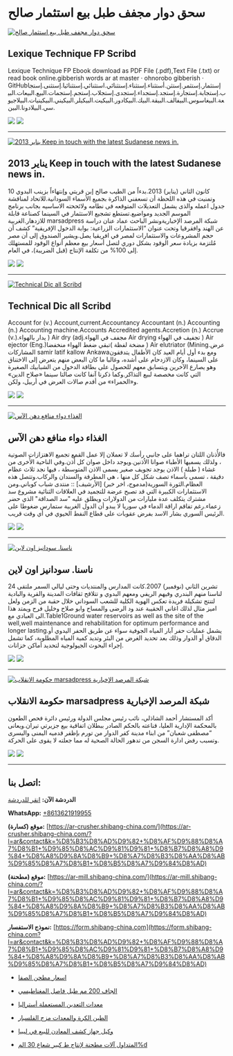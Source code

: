 # سحق دوار مجفف طبل بيع استثمار صالح

<a href="https://swt.shibang-china.com/?l=ar&img&k=%D8%B3%D8%AD%D9%82+%D8%AF%D9%88%D8%A7%D8%B1+%D9%85%D8%AC%D9%81%D9%81+%D8%B7%D8%A8%D9%84+%D8%A8%D9%8A%D8%B9+%D8%A7%D8%B3%D8%AA%D8%AB%D9%85%D8%A7%D8%B1+%D8%B5%D8%A7%D9%84%D8%AD" target="_blank">![سحق دوار مجفف طبل بيع استثمار صالح](http://static.shibang-china.com/all-800x300/575.jpg)</a>

## Lexique Technique FP Scribd
Lexique Technique FP Ebook download as PDF File (.pdf),Text File (.txt) or read book online.gibberish words ar at master · ohnorobo gibberish · GitHubإستثمار.إستثمر.إستثن.أستثناء.إستثناء.إستثنائي.استثنائي.إستثنائيا.إستثنى.إستجاب.إستجابة.إستجارة.إستجد.إستجداء.إستجدى.إستجلاب.إستجم.إستجمات.البيع.البيعات.البيعة.البيغاسوس.البيفالف.البيقة.البيك.البيكادور.البيكيت.البيكيلر.البيكيني.البيكينيات.البيلاجيوسي.البيلادونا.البين.


<a href="https://whatsapp.shibangsoft.com/WhatsApp.php" target="_blank" title="WhatsApp">![](http://static.shibang-china.com/icon/whatsapp.png)</a> <a href="https://swt.shibang-china.com/?l=ar&icon&k=%D8%B3%D8%AD%D9%82+%D8%AF%D9%88%D8%A7%D8%B1+%D9%85%D8%AC%D9%81%D9%81+%D8%B7%D8%A8%D9%84+%D8%A8%D9%8A%D8%B9+%D8%A7%D8%B3%D8%AA%D8%AB%D9%85%D8%A7%D8%B1+%D8%B5%D8%A7%D9%84%D8%AD" target="_blank">![](http://static.shibang-china.com/icon/chat-ar.png)</a>

---

<a href="https://swt.shibang-china.com/?l=ar&img&k=%D8%B3%D8%AD%D9%82+%D8%AF%D9%88%D8%A7%D8%B1+%D9%85%D8%AC%D9%81%D9%81+%D8%B7%D8%A8%D9%84+%D8%A8%D9%8A%D8%B9+%D8%A7%D8%B3%D8%AA%D8%AB%D9%85%D8%A7%D8%B1+%D8%B5%D8%A7%D9%84%D8%AD" target="_blank">![يناير 2013 Keep in touch with the latest Sudanese news in.](http://static.shibang-china.com/all-800x300/1274.jpg)</a>

## يناير 2013 Keep in touch with the latest Sudanese news in.
10 كانون الثاني (يناير) 2013.بدءاً من الطيب صالح إبن قريتي وإنتهاءاً بزينب البدوي وتمنيت في هذه اللحظة أن تسعفني الذاكرة بجميع الأسماء السودانية.للاتحاد لمناقشة جدول اعمله والذى يشمل التعديلات المتوقعه فى نطامه ولائححته الاساسيه بجانب برنامج الموسم الجديد ومواضيع.تستطع تشجيع الاستثمار في السينما كصناعة قابلة للازدهار.الغربية marsadpress شبكة المرصد الإخباريةونشر الباحث عماد عنان دراسة عن الهند وافقرقيا وتحت عنوان “الاستثمارات الزراعية: بوابة الدخول الإفريقية” كشف أن حجم المشروعات والاستثمارات لمصر في افريقيا يصل.ويشير الصندوق إلى أن مصر مُلتزمة بزيادة سعر الوقود بشكل دوري لتصل أسعار بيع معظم أنواع الوقود للمستهلك إلى 100% من تكلفة الإنتاج (قبل الضريبة)، في العام.


<a href="https://whatsapp.shibangsoft.com/WhatsApp.php" target="_blank" title="WhatsApp">![](http://static.shibang-china.com/icon/whatsapp.png)</a> <a href="https://swt.shibang-china.com/?l=ar&icon&k=%D8%B3%D8%AD%D9%82+%D8%AF%D9%88%D8%A7%D8%B1+%D9%85%D8%AC%D9%81%D9%81+%D8%B7%D8%A8%D9%84+%D8%A8%D9%8A%D8%B9+%D8%A7%D8%B3%D8%AA%D8%AB%D9%85%D8%A7%D8%B1+%D8%B5%D8%A7%D9%84%D8%AD" target="_blank">![](http://static.shibang-china.com/icon/chat-ar.png)</a>

---

<a href="https://swt.shibang-china.com/?l=ar&img&k=%D8%B3%D8%AD%D9%82+%D8%AF%D9%88%D8%A7%D8%B1+%D9%85%D8%AC%D9%81%D9%81+%D8%B7%D8%A8%D9%84+%D8%A8%D9%8A%D8%B9+%D8%A7%D8%B3%D8%AA%D8%AB%D9%85%D8%A7%D8%B1+%D8%B5%D8%A7%D9%84%D8%AD" target="_blank">![Technical Dic all Scribd](http://static.shibang-china.com/all-800x300/617.jpg)</a>

## Technical Dic all Scribd
Account for (v.) Account,current.Accountancy Accountant (n.) Accounting (n.) Accounting machine.Accounts Accredited agents.Accretion (n.) Accrue (v.).يدار بالهواء ) Air dry (adj.مجفف في الهواء Air drying تجفيف في الهواء ) Air ejector (Eng.)مضخة لفظة )تبقي ضغط الهواء منخفضا ) Air elutriator (Mining.عرض المشاركات samir latif kallow Ankawaومع بدء أول أيام العيد كان الأطفال يتدفقون على السينما، وكان الازدحام على أشده، وغالبا ما كان البعض منهم يتعرض إلى الاختناق وهو يصارع الآخرين ويتسابق معهم للحصول على بطاقة الدخول من الشبابيك الصغيرة التي كانت مخصصة لبيع التذاكر.وكما ذكرنا آنفا كانت صالتا سينما «صلاح الدين» و«الحمراء» من أقدم صالات العرض في أربيل، ولكن.


<a href="https://whatsapp.shibangsoft.com/WhatsApp.php" target="_blank" title="WhatsApp">![](http://static.shibang-china.com/icon/whatsapp.png)</a> <a href="https://swt.shibang-china.com/?l=ar&icon&k=%D8%B3%D8%AD%D9%82+%D8%AF%D9%88%D8%A7%D8%B1+%D9%85%D8%AC%D9%81%D9%81+%D8%B7%D8%A8%D9%84+%D8%A8%D9%8A%D8%B9+%D8%A7%D8%B3%D8%AA%D8%AB%D9%85%D8%A7%D8%B1+%D8%B5%D8%A7%D9%84%D8%AD" target="_blank">![](http://static.shibang-china.com/icon/chat-ar.png)</a>

---

<a href="https://swt.shibang-china.com/?l=ar&img&k=%D8%B3%D8%AD%D9%82+%D8%AF%D9%88%D8%A7%D8%B1+%D9%85%D8%AC%D9%81%D9%81+%D8%B7%D8%A8%D9%84+%D8%A8%D9%8A%D8%B9+%D8%A7%D8%B3%D8%AA%D8%AB%D9%85%D8%A7%D8%B1+%D8%B5%D8%A7%D9%84%D8%AD" target="_blank">![الغذاء دواء منافع دهن الآس](http://static.shibang-china.com/all-800x300/111.jpg)</a>

## الغذاء دواء منافع دهن الآس
فالأُذنان اللتان تراهما على جانبي رأسك لا تعملان إلا عمل القمع تجميع الاهتزازات الصوتية ، ولذلك يسميها الأطباء صوانا الاُذنين.ويوجد داخل صوان كل أُذن.وفي الناحية الأُخرى من غشاء ( طبلة ) الاذن يوجد تجويف صغير يسمى الاذن المتوسطة ، فيها نجد ثلاث عظام دقيقة ، تسمى بأسماء تصف شكل كل منها ، هي المطرقة والسندان والركاب.وتتصل هذه العظام.الثورة السورية(مدموج، اخر خبر) [الأرشيف] :: منتدى شباب كوباني.ومن الاستثمارات الكبيرة التي قد تصبح عرضة للتجميد في العلاقات الثنائية مشروع سد مشترك يتكلف عدة مليارات من الدولارات ويطلق عليه &quot;سد الصداقة&quot; الذي حضر زعماء.رغم تفاقم اراقة الدماء في سوريا لا يبدو أن الدول الغربية ستمارس ضغوطا على الرئيس السوري بشار الاسد بفرض عقوبات على قطاع النفط الحيوي في أي وقت قريب.


<a href="https://whatsapp.shibangsoft.com/WhatsApp.php" target="_blank" title="WhatsApp">![](http://static.shibang-china.com/icon/whatsapp.png)</a> <a href="https://swt.shibang-china.com/?l=ar&icon&k=%D8%B3%D8%AD%D9%82+%D8%AF%D9%88%D8%A7%D8%B1+%D9%85%D8%AC%D9%81%D9%81+%D8%B7%D8%A8%D9%84+%D8%A8%D9%8A%D8%B9+%D8%A7%D8%B3%D8%AA%D8%AB%D9%85%D8%A7%D8%B1+%D8%B5%D8%A7%D9%84%D8%AD" target="_blank">![](http://static.shibang-china.com/icon/chat-ar.png)</a>

---

<a href="https://swt.shibang-china.com/?l=ar&img&k=%D8%B3%D8%AD%D9%82+%D8%AF%D9%88%D8%A7%D8%B1+%D9%85%D8%AC%D9%81%D9%81+%D8%B7%D8%A8%D9%84+%D8%A8%D9%8A%D8%B9+%D8%A7%D8%B3%D8%AA%D8%AB%D9%85%D8%A7%D8%B1+%D8%B5%D8%A7%D9%84%D8%AD" target="_blank">![ناسنا. سودانيز اون لاين](http://static.shibang-china.com/all-800x300/762.jpg)</a>

## ناسنا. سودانيز اون لاين
24 تشرين الثاني (نوفمبر) 2007.كانت المدارس والمنتديات وحتى ليالي السمر ملتقى لناسنا منهم البندري وفيهم الريفي ومعهم البدوي و تتلاقح ثقافات المدينة والقرية والبادية لتنتج تشكيلة فريدة تعكس الهوية الكلية للشعب السوداني خلال حقبة من الزمن ولعل اميز مثال لذلك اغاني الحقيبة عند ود الرضى والمساح وابو صلاح وخليل فرح ويمتد هذا الى العبادي مع.Table1Ground water reservoirs as well as the site of the well,well maintenance and rehabilitation for optimum performance and longer lasting.يشمل عمليات حفر آبار المياه الجوفية سواء عن طريق الحفر اليدوي أو الدقاق أو الدوار وذلك بعد تحديد الغرض من البئر وتديد كمية المياه المطلوبة، كما تشمل إجراء البحوث الجيولوجية لتحديد أماكن خزانات.


<a href="https://whatsapp.shibangsoft.com/WhatsApp.php" target="_blank" title="WhatsApp">![](http://static.shibang-china.com/icon/whatsapp.png)</a> <a href="https://swt.shibang-china.com/?l=ar&icon&k=%D8%B3%D8%AD%D9%82+%D8%AF%D9%88%D8%A7%D8%B1+%D9%85%D8%AC%D9%81%D9%81+%D8%B7%D8%A8%D9%84+%D8%A8%D9%8A%D8%B9+%D8%A7%D8%B3%D8%AA%D8%AB%D9%85%D8%A7%D8%B1+%D8%B5%D8%A7%D9%84%D8%AD" target="_blank">![](http://static.shibang-china.com/icon/chat-ar.png)</a>

---

<a href="https://swt.shibang-china.com/?l=ar&img&k=%D8%B3%D8%AD%D9%82+%D8%AF%D9%88%D8%A7%D8%B1+%D9%85%D8%AC%D9%81%D9%81+%D8%B7%D8%A8%D9%84+%D8%A8%D9%8A%D8%B9+%D8%A7%D8%B3%D8%AA%D8%AB%D9%85%D8%A7%D8%B1+%D8%B5%D8%A7%D9%84%D8%AD" target="_blank">![حكومة الانقلاب marsadpress شبكة المرصد الإخبارية](http://static.shibang-china.com/all-800x300/1148.jpg)</a>

## حكومة الانقلاب marsadpress شبكة المرصد الإخبارية
أكد المستشار أحمد الشاذلي، نائب رئيس مجلس الدولة ورئيس دائرة فحص الطعون بالمحكمة الإدارية العليا، قناعته بالحكم الصادر ببطلان اتفاقية بيع جزيرتي تيران.ويعانى “مصطفى شعبان” من ابناء مدينة كفر الدوار من تورم بإظفر قدميه اليمنى واليسرى وتسبب رفض ادارة السجن من تدهور الحالة الصحية له مما جعلته لا يقوى على الحركة.

<a href="https://whatsapp.shibangsoft.com/WhatsApp.php" target="_blank" title="WhatsApp">![](http://static.shibang-china.com/icon/whatsapp.png)</a> <a href="https://swt.shibang-china.com/?l=ar&icon&k=%D8%B3%D8%AD%D9%82+%D8%AF%D9%88%D8%A7%D8%B1+%D9%85%D8%AC%D9%81%D9%81+%D8%B7%D8%A8%D9%84+%D8%A8%D9%8A%D8%B9+%D8%A7%D8%B3%D8%AA%D8%AB%D9%85%D8%A7%D8%B1+%D8%B5%D8%A7%D9%84%D8%AD" target="_blank">![](http://static.shibang-china.com/icon/chat-ar.png)</a>

---
## اتصل بنا:

**الدردشة الآن:** [انقر للدردشة](https://swt.shibang-china.com?l=ar&contact&k=%D8%B3%D8%AD%D9%82+%D8%AF%D9%88%D8%A7%D8%B1+%D9%85%D8%AC%D9%81%D9%81+%D8%B7%D8%A8%D9%84+%D8%A8%D9%8A%D8%B9+%D8%A7%D8%B3%D8%AA%D8%AB%D9%85%D8%A7%D8%B1+%D8%B5%D8%A7%D9%84%D8%AD)

**WhatsApp:**  [+8613621919955](https://whatsapp.shibangsoft.com/WhatsApp.php)

**موقع (كسارة):** [https://ar-crusher.shibang-china.com/](https://ar-crusher.shibang-china.com/?l=ar&contact&k=%D8%B3%D8%AD%D9%82+%D8%AF%D9%88%D8%A7%D8%B1+%D9%85%D8%AC%D9%81%D9%81+%D8%B7%D8%A8%D9%84+%D8%A8%D9%8A%D8%B9+%D8%A7%D8%B3%D8%AA%D8%AB%D9%85%D8%A7%D8%B1+%D8%B5%D8%A7%D9%84%D8%AD)

**موقع (مطحنة):** [https://ar-mill.shibang-china.com/](https://ar-mill.shibang-china.com/?l=ar&contact&k=%D8%B3%D8%AD%D9%82+%D8%AF%D9%88%D8%A7%D8%B1+%D9%85%D8%AC%D9%81%D9%81+%D8%B7%D8%A8%D9%84+%D8%A8%D9%8A%D8%B9+%D8%A7%D8%B3%D8%AA%D8%AB%D9%85%D8%A7%D8%B1+%D8%B5%D8%A7%D9%84%D8%AD)

**نموذج الاستفسار:** [https://form.shibang-china.com](https://form.shibang-china.com?l=ar&contact&k=%D8%B3%D8%AD%D9%82+%D8%AF%D9%88%D8%A7%D8%B1+%D9%85%D8%AC%D9%81%D9%81+%D8%B7%D8%A8%D9%84+%D8%A8%D9%8A%D8%B9+%D8%A7%D8%B3%D8%AA%D8%AB%D9%85%D8%A7%D8%B1+%D8%B5%D8%A7%D9%84%D8%AD)

* [اسعار مطحن الصفا](../22/%D8%A7%D8%B3%D8%B9%D8%A7%D8%B1%20%D9%85%D8%B7%D8%AD%D9%86%20%D8%A7%D9%84%D8%B5%D9%81%D8%A7.md)

* [الجاف 200 مم طبل فاصل المغناطيسي](../24/%D8%A7%D9%84%D8%AC%D8%A7%D9%81%20200%20%D9%85%D9%85%20%D8%B7%D8%A8%D9%84%20%D9%81%D8%A7%D8%B5%D9%84%20%D8%A7%D9%84%D9%85%D8%BA%D9%86%D8%A7%D8%B7%D9%8A%D8%B3%D9%8A.md)

* [معدات التعدين المستعملة أستراليا](../25/%D9%85%D8%B9%D8%AF%D8%A7%D8%AA%20%D8%A7%D9%84%D8%AA%D8%B9%D8%AF%D9%8A%D9%86%20%D8%A7%D9%84%D9%85%D8%B3%D8%AA%D8%B9%D9%85%D9%84%D8%A9%20%D8%A3%D8%B3%D8%AA%D8%B1%D8%A7%D9%84%D9%8A%D8%A7.md)

* [الطين الكرة والمعدات مزج الفلسبار](../25/%D8%A7%D9%84%D8%B7%D9%8A%D9%86%20%D8%A7%D9%84%D9%83%D8%B1%D8%A9%20%D9%88%D8%A7%D9%84%D9%85%D8%B9%D8%AF%D8%A7%D8%AA%20%D9%85%D8%B2%D8%AC%20%D8%A7%D9%84%D9%81%D9%84%D8%B3%D8%A8%D8%A7%D8%B1.md)

* [وكيل جهاز كشف المعادن للبيع في ليبيا](../21/%D9%88%D9%83%D9%8A%D9%84%20%D8%AC%D9%87%D8%A7%D8%B2%20%D9%83%D8%B4%D9%81%20%D8%A7%D9%84%D9%85%D8%B9%D8%A7%D8%AF%D9%86%20%D9%84%D9%84%D8%A8%D9%8A%D8%B9%20%D9%81%D9%8A%20%D9%84%D9%8A%D8%A8%D9%8A%D8%A7.md)

* [المتداول آلات مطحنة لإنتاج ط كبير شعاع 30 الم%d](../25/%D8%A7%D9%84%D9%85%D8%AA%D8%AF%D8%A7%D9%88%D9%84%20%D8%A2%D9%84%D8%A7%D8%AA%20%D9%85%D8%B7%D8%AD%D9%86%D8%A9%20%D9%84%D8%A5%D9%86%D8%AA%D8%A7%D8%AC%20%D8%B7%20%D9%83%D8%A8%D9%8A%D8%B1%20%D8%B4%D8%B9%D8%A7%D8%B9%2030%20%D8%A7%D9%84%D9%85%25d.md)